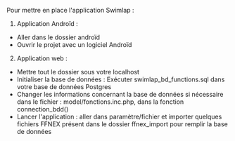 Pour mettre en place l'application Swimlap :

1. Application Androïd :
- Aller dans le dossier androïd
- Ouvrir le projet avec un logiciel Androïd


2. Application web :
- Mettre tout le dossier sous votre localhost
- Initialiser la base de données : Exécuter swimlap_bd_functions.sql dans votre base de données Postgres
- Changer les informations concernant la base de données si nécessaire dans le fichier : model/fonctions.inc.php, dans la fonction connection_bdd()
- Lancer l'application : aller dans paramètre/fichier et importer quelques fichiers FFNEX présent dans le dossier ffnex_import pour remplir la base de données

